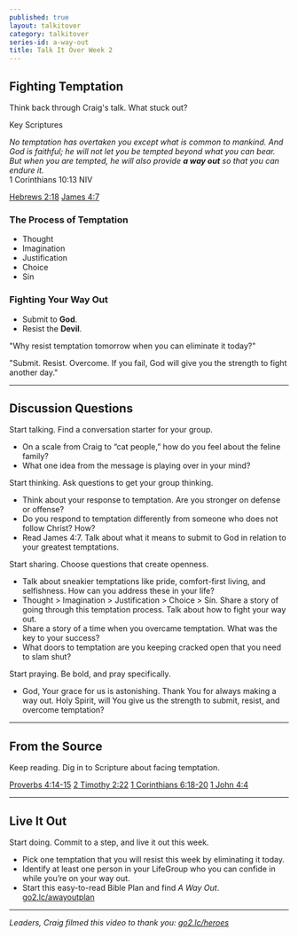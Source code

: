 ```yaml
---
published: true
layout: talkitover
category: talkitover
series-id: a-way-out
title: Talk It Over Week 2
---
```


## Fighting Temptation
<p class="lead">Think back through Craig's talk. What stuck out?</p> 

Key Scriptures

_No temptation has overtaken you except what is common to mankind. And God is faithful; he will not let you be tempted beyond what you can bear. But when you are tempted, he will also provide **a way out** so that you can endure it._  
1 Corinthians 10:13 NIV

[Hebrews 2:18](https://www.bible.com/bible/111/heb.2.18.niv) [James 4:7](https://www.bible.com/bible/111/jam.4.7.niv)

### The Process of Temptation

* Thought
* Imagination
* Justification
* Choice
* Sin

### Fighting Your Way Out

* Submit to **God**.
* Resist the **Devil**.

"Why resist temptation tomorrow when you can eliminate it today?"

"Submit. Resist. Overcome. If you fail, God will give you the strength to fight another day."

* * *

## Discussion Questions
<p class="lead">Start talking. Find a conversation starter for your group.</p> 

* On a scale from Craig to “cat people,” how do you feel about the feline family?
* What one idea from the message is playing over in your mind?

<p class="lead">Start thinking. Ask questions to get your group thinking.</p> 

* Think about your response to temptation. Are you stronger on defense or offense?
* Do you respond to temptation differently from someone who does not follow Christ? How?
* Read James 4:7. Talk about what it means to submit to God in relation to your greatest temptations.
 
<p class="lead">Start sharing. Choose questions that create openness.</p> 

* Talk about sneakier temptations like pride, comfort-first living, and selfishness. How can you address these in your life?
* Thought > Imagination > Justification > Choice > Sin. Share a story of going through this temptation process. Talk about how to fight your way out.
* Share a story of a time when you overcame temptation. What was the key to your success?
* What doors to temptation are you keeping cracked open that you need to slam shut?

<p class="lead">Start praying. Be bold, and pray specifically.</p> 

* God, Your grace for us is astonishing. Thank You for always making a way out. Holy Spirit, will You give us the strength to submit, resist, and overcome temptation?

* * *

## From the Source
<p class="lead">Keep reading. Dig in to Scripture about facing temptation.</p>

[Proverbs 4:14-15](https://www.bible.com/bible/111/pro.4.14-15.niv) [2 Timothy 2:22](https://www.bible.com/bible/111/2tim.2.22.niv) [1 Corinthians 6:18-20](https://www.bible.com/bible/111/1co.6.18-20.niv) [1 John 4:4](https://www.bible.com/bible/111/1jo.4.4.niv)

* * *

## Live It Out
<p class="lead">Start doing. Commit to a step, and live it out this week.</p>

* Pick one temptation that you will resist this week by eliminating it today.
* Identify at least one person in your LifeGroup who you can confide in while you’re on your way out.
* Start this easy-to-read Bible Plan and find _A Way Out_. [go2.lc/awayoutplan](awayoutplan)

* * *

_Leaders, Craig filmed this video to thank you: [go2.lc/heroes](heroes)_
